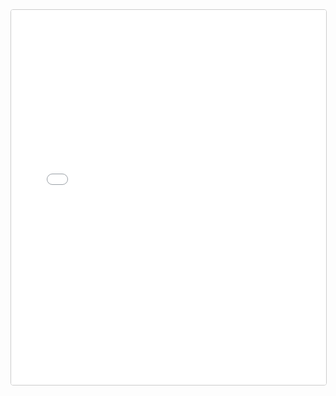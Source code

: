 <iframe
  src="/Events/Full-Timeline.html"
  width="100%"
  height="600"
  style="border:1px solid #ccc; border-radius:4px;"
></iframe>
